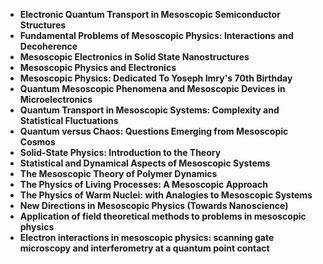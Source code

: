 <ul>
 <li><b><a target="_blank" href="https://github.com/manjunath5496/Mesoscopic-Physics-Books/blob/master/mes(1).pdf" style="text-decoration:none;">Electronic Quantum Transport in Mesoscopic Semiconductor Structures</a></b></li>
  
<li><b><a target="_blank" href="https://github.com/manjunath5496/Mesoscopic-Physics-Books/blob/master/mes(2).pdf" style="text-decoration:none;">Fundamental Problems of Mesoscopic Physics: Interactions and Decoherence</a></b></li>  
  
<li><b><a target="_blank" href="https://github.com/manjunath5496/Mesoscopic-Physics-Books/blob/master/mes(3).pdf" style="text-decoration:none;">Mesoscopic Electronics in Solid State Nanostructures</a></b></li>

 
<li><b><a target="_blank" href="https://github.com/manjunath5496/Mesoscopic-Physics-Books/blob/master/mes(4).pdf" style="text-decoration:none;">Mesoscopic Physics and Electronics</a></b></li>
                               
  <li><b><a target="_blank" href="https://github.com/manjunath5496/Mesoscopic-Physics-Books/blob/master/mes(5).pdf" style="text-decoration:none;">Mesoscopic Physics: Dedicated To Yoseph Imry's 70th Birthday </a></b></li>   

 <li><b><a target="_blank" href="https://github.com/manjunath5496/Mesoscopic-Physics-Books/blob/master/mes(6).pdf" style="text-decoration:none;">Quantum Mesoscopic Phenomena and Mesoscopic Devices in Microelectronics</a></b></li>
                <li><b><a target="_blank" href="https://github.com/manjunath5496/Mesoscopic-Physics-Books/blob/master/mes(7).pdf" style="text-decoration:none;">Quantum Transport in Mesoscopic Systems: Complexity and Statistical Fluctuations</a></b></li>  
<li><b><a target="_blank" href="https://github.com/manjunath5496/Mesoscopic-Physics-Books/blob/master/mes(8).pdf" style="text-decoration:none;">Quantum versus Chaos: Questions Emerging from Mesoscopic Cosmos</a></b></li>  
  
<li><b><a target="_blank" href="https://github.com/manjunath5496/Mesoscopic-Physics-Books/blob/master/mes(9).pdf" style="text-decoration:none;">Solid-State Physics: Introduction to the Theory</a></b></li>

 
<li><b><a target="_blank" href="https://github.com/manjunath5496/Mesoscopic-Physics-Books/blob/master/mes(10).pdf" style="text-decoration:none;">Statistical and Dynamical Aspects of Mesoscopic Systems</a></b></li>
                               
  <li><b><a target="_blank" href="https://github.com/manjunath5496/Mesoscopic-Physics-Books/blob/master/mes(11).pdf" style="text-decoration:none;">The Mesoscopic Theory of Polymer Dynamics </a></b></li>  

<li><b><a target="_blank" href="https://github.com/manjunath5496/Mesoscopic-Physics-Books/blob/master/mes(12).pdf" style="text-decoration:none;">The Physics of Living Processes: A Mesoscopic Approach</a></b></li>  
  
<li><b><a target="_blank" href="https://github.com/manjunath5496/Mesoscopic-Physics-Books/blob/master/mes(13).pdf" style="text-decoration:none;">The Physics of Warm Nuclei: with Analogies to Mesoscopic Systems</a></b></li>

 
<li><b><a target="_blank" href="https://github.com/manjunath5496/Mesoscopic-Physics-Books/blob/master/mes(14).pdf" style="text-decoration:none;">New Directions in Mesoscopic Physics (Towards Nanoscience)</a></b></li>
                               
  <li><b><a target="_blank" href="https://github.com/manjunath5496/Mesoscopic-Physics-Books/blob/master/mes(15).pdf" style="text-decoration:none;">Application of field theoretical methods to problems in mesoscopic physics </a></b></li>  

 <li><b><a target="_blank" href="https://github.com/manjunath5496/Mesoscopic-Physics-Books/blob/master/mes(16).pdf" style="text-decoration:none;">Electron interactions in mesoscopic physics: scanning gate microscopy and interferometry at a quantum point contact </a></b></li>  





 
</ul>

